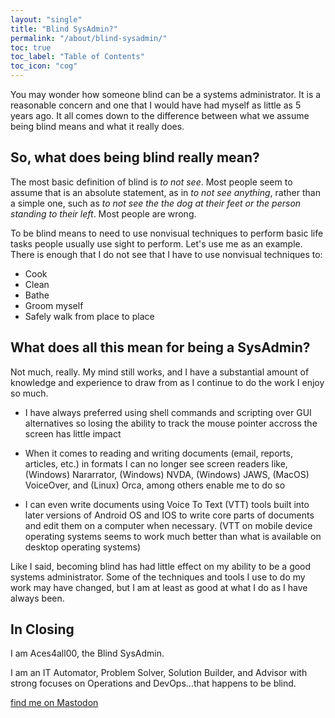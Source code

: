 ```yaml
---
layout: "single"
title: "Blind SysAdmin?"
permalink: "/about/blind-sysadmin/"
toc: true
toc_label: "Table of Contents"
toc_icon: "cog"
---
```


You may wonder how someone blind can be a systems administrator. It is a reasonable concern and one that I would have had myself as little as 5 years ago. It all comes down to the difference between what we assume being blind means and what it really does.

## So, what does being blind really mean?

The most basic definition of blind is *to not see*. Most people seem to assume that is an absolute statement, as in *to not see anything*, rather than a simple one, such as *to not see the the dog at their feet or the person standing to their left*. Most people are wrong.

To be blind means to need to use nonvisual techniques to perform basic life tasks people usually use sight to perform. Let's use me as an example. There is enough that I do not see that I have to use nonvisual techniques to:

- Cook
- Clean
- Bathe
- Groom myself
- Safely walk from place to place

## What does all this mean for being a SysAdmin?

Not much, really. My mind still works, and I have a substantial amount of knowledge and experience to draw from as I continue to do the work I enjoy so much.

- I have always preferred using shell commands and scripting over GUI alternatives so losing the ability to track the mouse pointer accross the screen has little impact

- When it comes to reading and writing documents (email, reports, articles, etc.) in formats I can no longer see screen readers like, (Windows) Nararrator, (Windows) NVDA, (Windows) JAWS, (MacOS) VoiceOver, and (Linux) Orca, among others enable me to do so

- I can even write documents using Voice To Text (VTT) tools built into later versions of Android OS and IOS to write core parts of documents and edit them on a computer when necessary. (VTT on mobile device operating systems seems to work much better than what is available on desktop operating systems)

Like I said, becoming blind has had little effect on my ability to be a good systems administrator. Some of the techniques and tools I use to do my work may have changed, but I am at least as good at what I do as I have always been.

## In Closing

I am Aces4all00, the Blind SysAdmin.

I am an IT Automator, Problem Solver, Solution Builder, and Advisor with strong focuses on Operations and DevOps...that happens to be blind.

<a rel="me" href="https://dragonscave.space/@BlindSysEng_Social">find me on Mastodon</a>